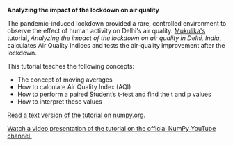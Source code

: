 **Analyzing the impact of the lockdown on air quality**

The pandemic-induced lockdown provided a rare, controlled environment to observe the effect of human activity on Delhi's air quality. [Mukulika's](https://github.com/Mukulikaa) tutorial, *Analyzing the impact of the lockdown on air quality in Delhi, India*, calculates Air Quality Indices and tests the air-quality improvement after the lockdown.

This tutorial teaches the following concepts:

* The concept of moving averages
* How to calculate Air Quality Index (AQI)
* How to perform a paired Student’s t-test and find the t and p values
* How to interpret these values

[Read a text version of the tutorial on numpy.org.](https://numpy.org/numpy-tutorials/content/tutorial-air-quality-analysis.html)

[Watch a video presentation of the tutorial on the official NumPy YouTube channel.](https://www.youtube.com/watch?v=5bfFI2WuuMA)

